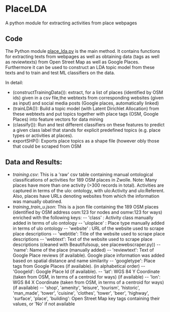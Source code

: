 # PlaceLDA
A python module for extracting activities from place webpages

## Code 
The Python module [place_lda.py](https://github.com/simonscheider/PlaceLDA/blob/master/place_lda.py) is the main method. It contains functions for extracting texts from webpages as well as obtaining data (tags as well as reviewtexts) from Open Street Map as well as Google Places. Furthermore it can be used to construct an LDA topic model from these texts and to train and test ML classifiers on the data.

In detail:
  - (constructTrainingData()): extract, for a list of places (identified by OSM ids) given in a csv file,the webtexts from corresponding websites (given as input) and social media posts (Google places, automatically linked)
  - (trainLDA()): Build a topic model (with Latent Dirichlet Allocation) from these webtexts and put topics together with place tags (OSM, Google Places) into feature vectors for data mining
  - (classify()): Run and test different classifiers on these features to predict a given class label that stands for explicit predefined topics (e.g. place types or activities at places).
  - exportSHP(): Exports place topics as a shape file (however obly those that could be scraped from OSM
  
## Data and Results:
 - *training.csv*: This is a 'raw' csv table containing manual ontological classifications of activities for 189 OSM places in Zwolle. Note: Many places have more than one activity (>300 records in total). Activities are captured in terms of the ulo: ontology, with ulo:Activity and ulo:Referent. Also, places have URLs denoting websites from which the information was manually obatined. 
 - *training_train_u.json*: This is a json file containing the 189 OSM places (identified by OSM address osm:123 for nodes and osmw:123 for ways) enriched with the following keys:
    -- 'class' : Activity class manually added in terms of ulo ontology
    -- 'uloplace' : Place type manually added in terms of ulo ontology
    -- 'website' : URL of the website used to scrape place descriptions
    -- 'webtitle': Title of the website used to scrape place descriptions 
    -- 'webtext': Text of the website used to scrape place descriptions (cleaned with Beautifulsoup, see placewebscraper.py))
    -- 'name': Name of the place (manually added)
    -- 'reviewtext':  Text of Google Place reviews (if available). Google place information was added based on spatial distance and name similarity
    -- 'googletype': Place tags from Google Places (if available). (in alphabetical order)
    --'GoogeId': Google Place Id (if available).
    -- 'lat': WGS 84 Y Coordinate (taken from OSM, in terms of a centroid for ways) (if available)
    -- 'lon':  WGS 84 X Coordinate (taken from OSM, in terms of a centroid for ways) (if available)
    -- 'shop', 'amenity', 'leisure', 'tourism', 'historic', 'man_made', 'tower', 'cuisine', 'clothes', 'tower', 'beer', 'highway', 'surface', 'place', 'building': Open Street Map key tags containing their values, or 'No' if not available
 



  
  
